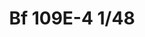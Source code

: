 ---
title: "Bf 109E-4 1/48"
price: 2200 
desc: "WEEKEND EDITION, Bf 109E-4 1/48, razmera: 1/48"
img_path: "/assets/img/84153.jpg"
brand: EDUARD
available: false
special_offer: false
new: false
soon: false
cat: "Plasticne-Makete"
subcat: "PM-EDUARD"
subsubcat: ""
sifra: "84153"
---